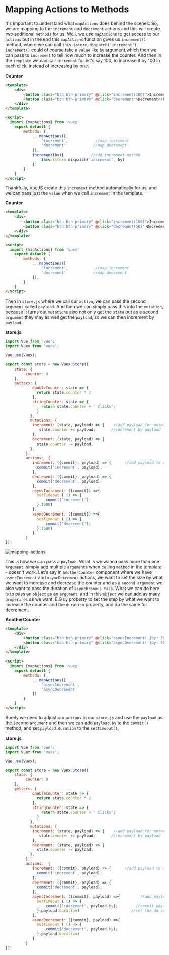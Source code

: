 # Mapping Actions to Methods

It's important to understand what `mapActions` does behind the scenes. So, we are mapping to the `increment` and `decrement` actions and this will create two additional `methods` for us. Well, we use `mapActions` to get access to our `actions` but in the end this `mapActions` function gives us `increment()` method, where we can call `this.$store.dispatch('increment')`. `increment()` could of course take a `value` like `by` argument,which then we can pass to `increment` to tell how much to increase the counter. And then in the `template` we can call `increment` for let's say 100, to increase it by 100 in each click, instead of increasing by one. 

**Counter**

```html
<template>
    <div>
        <button class="btn btn-primary" @click="increment(100)">Increment</button>  <!--call increment with the value-->
        <button class="btn btn-primary" @click="decrement">Decrement</button>
    </div>
</template>

<script>
  import {mapActions} from 'vuex'       
    export default {
        methods: {
            ...mapActions([            
                'increment',            //map increment
                'decrement'            //map decrement
            ]),
            increment(by){            //add increment method 
                this.$store.dispatch('increment', by)
            }
        }
    }
</script>
```

Thankfully, VueJS create this `increment` method automatically for us, and we can pass just the `value` when we call `increment` in the template. 

**Counter**
```html
<template>
    <div>
        <button class="btn btn-primary" @click="increment(100)">Increment</button>  <!--call increment with the value-->
        <button class="btn btn-primary" @click="decrement(50)">Decrement</button>
    </div>
</template>

<script>
  import {mapActions} from 'vuex'       
    export default {
        methods: {
            ...mapActions([            
                'increment',            //map increment
                'decrement'            //map decrement
            ]),
        }
    }
</script>
```

Then in `store.js` where we call our `action`, we can pass the second `argument` called `payload`. And then we can simply pass this into the `mutation`, because it turns out `mutations` also not only get the `state` but as a second `argument` they may as well get the `payload`, so we can then increment by `payload`. 

**store.js**
```js
import Vue from 'vue';          
import Vuex from 'vuex';

Vue.use(Vuex);  

export const store = new Vuex.Store({                
    state: {
         counter: 0
    },
    getters: {                
            doubleCounter: state => {
              return state.counter * 2         
            },
            stringCounter: state => {             
                return state.counter + ' Clicks';
              }
           },
           mutations: {
            increment: (state, payload) => {    //add payload for mutations
               state.counter += payload;       //increment by payload 
            },
            decrement: (state, payload) => {
              state.counter -= payload;
           },
         },
         actions:  {                   
            increment: ({commit}, payload) => {      //add payload to action
              commit('increment', payload);
            },
            decrement: ({commit}, payload) => {
              commit('decrement', payload);
            },
            asyncIncrement: ({commit}) =>{         
              setTimeout ( () => {
                  commit('increment');
              },1000)
            },
            asyncDecrement: ({commit}) =>{         
              setTimeout ( () => {
                  commit('decrement');
              },1000)
            }
         }      
});     
```

![mapping-actions](./mapping-actions.png)

This is how we can pass a `payload`. What is we wanna pass more than one `argument`, simply add multiple `arguments` when calling `method` in the template - doesn't work. Let's say in `AnotherCounter` component where we have `asyncIncrement` and `asyncDecrement` actions, we want to set the size by what we want to increase and decrease the counter and as a `second argument` we also want to pass the duration of `asynchronous task`. What we can do here is to pass an `object` as an `argument`, and in this `object` we can add as many `properires` as we want. E.G `by` property to set the step by what we want to increase the counter and the `duration` property, and do the same for decrement. 

**AnotherCounter**

```html
<template>
    <div>
        <button class="btn btn-primary" @click="asyncIncrement( {by: 50, duration: 500 } )">Increment</button> <!--pass an object as an argument-->
        <button class="btn btn-primary" @click="asyncDecrement( {by: 50, duration: 500 } )">Decrement</button>
    </div>
</template>

<script>
  import {mapActions} from 'vuex'       
    export default {
        methods: {
            ...mapActions([
                'asyncIncrement',
                'asyncDecrement'
            ])
        }
    }
</script>
``` 
Surely we need to adjust our `actions` in our `store.js` and use the `payload` as the second `argument` and then we can add `payload.by` to the `commit()` method, and set `payload.duration` to the `setTimeout()`, 

**store.js**
```js
import Vue from 'vue';          
import Vuex from 'vuex';

Vue.use(Vuex);  

export const store = new Vuex.Store({                
    state: {
         counter: 0
    },
    getters: {                
            doubleCounter: state => {
              return state.counter * 2         
            },
            stringCounter: state => {             
                return state.counter + ' Clicks';
              }
           },
           mutations: {
            increment: (state, payload) => {    //add payload for mutations
               state.counter += payload;       //increment by payload 
            },
            decrement: (state, payload) => {
              state.counter -= payload;
           },
         },
         actions:  {                   
            increment: ({commit}, payload) => {      //add payload to action
              commit('increment', payload);
            },
            decrement: ({commit}, payload) => {
              commit('decrement', payload);
            },
            asyncIncrement: ({commit}, payload) =>{         //add payload to action
              setTimeout ( () => {
                  commit('increment', payload.by);        //commit payload and the step
              },payload.duration)                       //set the duration
            },
            asyncDecrement: ({commit}, payload) =>{         
              setTimeout ( () => {
                  commit('decrement', payload.by);
              },payload.duration)
            }
         }      
});     
```